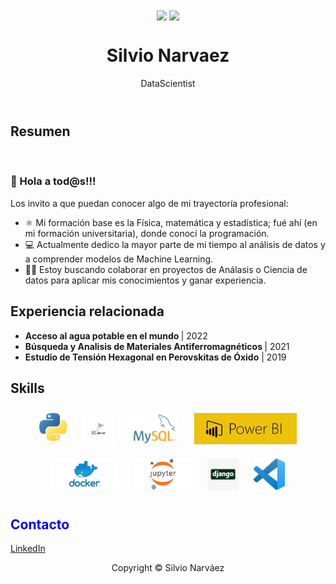 <html>
    <body>
        <div align="center">
        <img src="https://raw.githubusercontent.com/thomasync/thomasync/main/headergitdark.gif#gh-dark-mode-only" align="center" height="325" />
        <img src="https://raw.githubusercontent.com/thomasync/thomasync/main/headergitlight.gif#gh-light-mode-only" align="center" height="325" />
        </div>  
        <header>
            <link rel="stylesheet" href="//maxcdn.bootstrapcdn.com/bootstrap/3.2.0/css/bootstrap.min.css">
            <link rel="stylesheet" href="//maxcdn.bootstrapcdn.com/bootstrap/3.2.0/css/bootstrap-theme.min.css">
            <h1 align="center">Silvio Narvaez</h1> 
            <p align="center">DataScientist</p>
            <!-- <p align="center">
                <img src=https://github.com/Silnarvaez3/Silnarvaez3/blob/Rama-html/perfil.jpg alt="avatar" width="150px" hight="150px">
                <hr>
            </p> -->
        </header>
        <main>
            <section>
                <h2>Resumen</h2>
                <br>
                <h3>👋 Hola a tod@s!!!</h3>
                Los invito a que puedan conocer algo de mi trayectoría profesional:
                <ul>
                    <li> ⚛️ Mi formación base es la Física, matemática y estadística; fué ahí (en mi formación universitaria), donde conocí la programación.
                    <li> 💻 Actualmente dedico la mayor parte de mi tiempo al análisis de datos y a comprender modelos de Machine Learning.
                    <li> 👨‍💼 Estoy buscando colaborar en proyectos de Análasis o Ciencia de datos para aplicar mis conocimientos y ganar experiencia. 
<!-- <li> ⚛️ I'm interested in physics, math, statistics, and problem-solving computer programming. </li> 
<li> ⚛️ I'm interested in physics, math, statistics, and problem-solving computer programming. </li>  
<li> Hoy dedico la mayor parte de mi tiempo al análisis de datos y a comprender módelos de Machine Learning.
<li> 💻 I’m currently learning Python for Data Science and Machine Learning Bootcamp on Udemy platform.</li>
<li> 👨‍💼 I’m looking to collaborate on data analytics projects.</li> -->
                </ul>
            </section>
            <section>
                <p>
                    <h2>Experiencia relacionada</h2>
                    <ul>
                        <li><b> Acceso al agua potable en el mundo </b> | 2022
                        <li><b> Búsqueda y Analisis de Materiales Antiferromagnéticos </b> | 2021
                        <li><b> Estudio de Tensión Hexagonal en Perovskitas de Óxido</b> | 2019
<!-- <section>
    <h2>Habilidades</h2>
    <table border="1">
        <tr>
            <th>Lenguajes</th>
            <td>Python</td>
            <td>SQL</td>
            <td>HTML</td>
        </tr>
        <tr>
            <th>Tools</th>
            <td>MySQL</td>
            <td>Visual Studio Code</td>
            <td>GitHub</td>
        </tr>
    </table>
</section> -->
        </main>
        <h2>Skills</h2>
        <div align="center">  
            <img style="margin: 10px" src="https://github.com/Silnarvaez3/Silnarvaez3/blob/e301b66ff9a02d727f363a82fab772a895e160a1/img/python.jpg" alt="HTML5" height="50" />  
            <img style="margin: 10px" src="https://github.com/Silnarvaez3/Silnarvaez3/blob/e301b66ff9a02d727f363a82fab772a895e160a1/img/sql%20server.jpg" alt="CSS3" height="50" />  
            <img style="margin: 10px" src="https://github.com/Silnarvaez3/Silnarvaez3/blob/e301b66ff9a02d727f363a82fab772a895e160a1/img/mysql.png" alt="JavaScript" height="50" />  
            <img style="margin: 10px" src="https://github.com/Silnarvaez3/Silnarvaez3/blob/e301b66ff9a02d727f363a82fab772a895e160a1/img/powebi.png" alt="TypeScript" height="50" />  
            <img style="margin: 10px" src="https://github.com/Silnarvaez3/Silnarvaez3/blob/e301b66ff9a02d727f363a82fab772a895e160a1/img/docker.png" alt="Electron" height="50" />  
            <img style="margin: 10px" src="https://github.com/Silnarvaez3/Silnarvaez3/blob/e301b66ff9a02d727f363a82fab772a895e160a1/img/jupyter.png" alt="Electron" height="50" />  
            <img style="margin: 10px" src="https://github.com/Silnarvaez3/Silnarvaez3/blob/e301b66ff9a02d727f363a82fab772a895e160a1/img/django.png" alt="Electron" height="50" /> 
            <img style="margin: 10px" src="https://github.com/Silnarvaez3/Silnarvaez3/blob/e301b66ff9a02d727f363a82fab772a895e160a1/img/vscode.jpg" alt="Electron" height="50" /> 
        </div>
        <footer>
            <h2 style="color:blue">Contacto</h2>
            <a href="https://www.linkedin.com/in/snarvaez3" align="center" title="Snarvaez3">LinkedIn </a>
            <p align="center"> Copyright &copy; Silvio Narváez </p> 
        </footer>
    </body>
</html>
